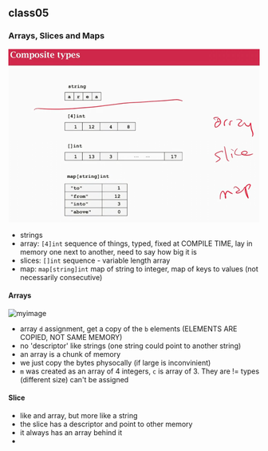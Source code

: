 ## class05

### Arrays, Slices and Maps

![myimage](array-slices-map.png)

- strings 
- array:    `[4]int` sequence of things, typed, fixed at COMPILE TIME, lay in memory one next to another, need to say how big it is
- slices:   `[]int` sequence - variable length array
- map:      `map[string]int` map of string to integer, map of keys to values (not necessarily consecutive) 

#### Arrays
![myimage](array.png)

- array `d` assignment, get a copy of the `b` elements (ELEMENTS ARE COPIED, NOT SAME MEMORY)
- no 'descriptor' like strings (one string could point to another string)
- an array is a chunk of memory
- we just copy the bytes physocally (if large is inconvinient)
- `m` was created as an array of 4 integers, `c` is array of 3. They are != types (different size) can't be assigned 

#### Slice
- like and array, but more like a string
- the slice has a descriptor and point to other memory
- it always has an array behind it
- 

